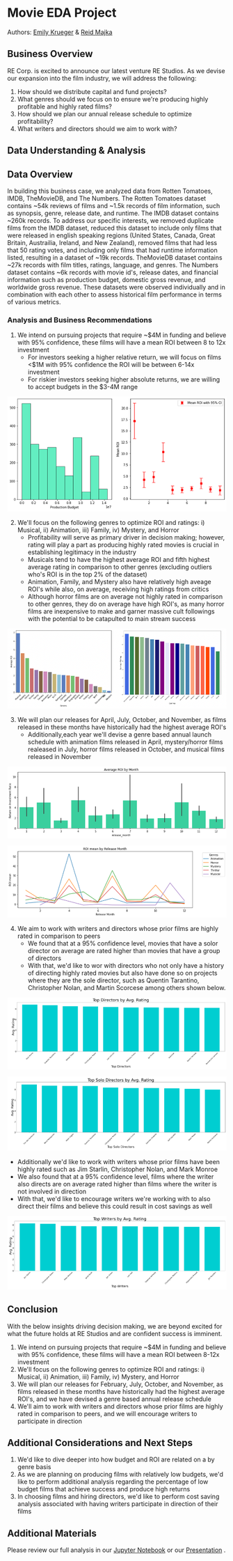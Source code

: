 # Movie EDA Project
Authors: [Emily Krueger](https://github.com/ekrueger1217) & [Reid Majka](https://github.com/reidmajka/)

## Business Overview
RE Corp. is excited to announce our latest venture RE Studios. As we devise our expansion into the film industry, we will address the following:
1. How should we distribute capital and fund projects?
2. What genres should we focus on to ensure we're producing highly profitable and highly rated films?
3. How should we plan our annual release schedule to optimize profitability?
4. What writers and directors should we aim to work with?

## Data Understanding & Analysis

## Data Overview
In building this business case, we analyzed data from Rotten Tomatoes, IMDB, TheMovieDB, and The Numbers. The Rotten Tomatoes dataset contains ~54k reviews of films and ~1.5k records of film information, such as synopsis, genre, release date, and runtime. The IMDB dataset contains ~260k records. To address our specific interests, we removed duplicate films from the IMDB dataset, reduced this dataset to include only films that were released in english speaking regions (United States, Canada, Great Britain, Austrailia, Ireland, and New Zealand), removed films that had less that 50 rating votes, and including only films that had runtime information listed, resulting in a dataset of ~19k records. TheMovieDB dataset contains ~27k records with film titles, ratings, language, and genres. The Numbers dataset contains ~6k records with movie id's, release dates, and financial information such as production budget, domestic gross revenue, and worldwide gross revenue. These datasets were observed individually and in combination with each other to assess historical film performance in terms of various metrics.

### Analysis and Business Recommendations
1. We intend on pursuing projects that require ~$4M in funding and believe with 95% confidence, these films will have a mean ROI between 8 to 12x investment
    * For investors seeking a higher relative return, we will focus on films <$1M with 95% confidence the ROI will be between 6-14x investment
    * For riskier investors seeking higher absolute returns, we are willing to accept budgets in the $3-4M range
      
![graph1](./images/Budget_&_ROI.png)

2. We'll focus on the following genres to optimize ROI and ratings: i) Musical, ii) Animation, iii) Family,  iv) Mystery, and Horror
    * Profitability will serve as primary driver in decision making; however, rating will play a part as producing highly rated movies is crucial in establishing legitimacy in the industry
    * Musicals tend to have the highest average ROI and fifth highest average rating in comparison to other genres (excluding outliers who's ROI is in the top 2% of the dataset)
    * Animation, Family, and Mystery also have relatively high aveage ROI's while also, on average, receiving high ratings from critics
    * Although horror films are on average not highly rated in comparison to other genres, they do on average have high ROI's, as many horror films are inexpensive to make and garner massive cult followings with the potential to be catapulted to main stream success
  
![graph2](./images/Genre_Graphs.png)

3. We will plan our releases for April, July, October, and November, as films released in these months have historically had the highest average ROI's
    * Additionally,each year we'll devise a genre based annual launch schedule with animation films released in April, mystery/horror films realeased in July, horror films released in October, and musical films released in November
  
![graph3](./images/ROI_by_month.png)

![graph4](./images/ROI_by_genre_by_month.png)

4. We aim to work with writers and directors whose prior films are highly rated in comparison to peers
    * We found that at a 95% confidence level, movies that have a solor director on average are rated higher than movies that have a group of directors
    * With that, we'd like to wor with directors who not only have a history of directing highly rated movies but also have done so on projects where they are the sole director, such as Quentin Tarantino, Christopher Nolan, and Martin Scorcese among others shown below.

![graph5](./images/top_directors.png)

![graph6](./images/top_solo_directors.png)

  * Additionally we'd like to work with writers whose prior films have been highly rated such as Jim Starlin, Christopher Nolan, and Mark Monroe
  * We also found that at a 95% confidence level, films where the writer also directs are on average rated higher than films where the writer is not involved in direction
  * With that, we'd like to encourage writers we're working with to also direct their films and believe this could result in cost savings as well

![graph7](./images/top_writers.png)

## Conclusion
With the below insights driving decision making, we are beyond excited for what the future holds at RE Studios and are confident success is imminent.
1. We intend on pursuing projects that require ~$4M in funding and believe with 95% confidence, these films will have a mean ROI between 8-12x investment
2. We'll focus on the following genres to optimize ROI and ratings: i) Musical, ii) Animation, iii) Family,  iv) Mystery, and Horror
3. We will plan our releases for February, July, October, and November, as films released in these months have historically had the highest average ROI's, and we have devised a genre based annual release schedule
4. We'll aim to work with writers and directors whose prior films are highly rated in comparison to peers, and we will encourage writers to participate in direction

## Additional Considerations and Next Steps
1. We'd like to dive deeper into how budget and ROI are related on a by genre basis
2. As we are planning on producing films with relatively low budgets, we'd like to perform additional analysis regarding the percentage of low budget films that achieve success and produce high returns
3. In choosing films and hiring directors, we'd like to perform cost saving analysis associated with having writers participate in direction of their films

## Additional Materials
Please review our full analysis in our [Jupyter Notebook](xx) or our [Presentation](xx) . 

